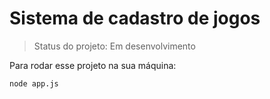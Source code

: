 <h1> Sistema de cadastro de jogos </h1>

> Status do projeto: Em desenvolvimento 

Para rodar esse projeto na sua máquina:

```
node app.js
```

